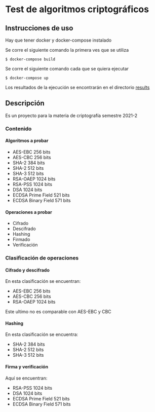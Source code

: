 # Test de algoritmos criptográficos

## Instrucciones de uso 

Hay que tener docker y docker-compose instalado

Se corre el siguiente comando la primera ves que se utiliza
```
$ docker-compose build
```

Se corre el siguiente comando cada que se quiera ejecutar
```
$ docker-compose up
```
Los resultados de la ejecución se encontrarán en el directorio [results](./results)

## Descripción

Es un proyecto para la materia de criptografía semestre 2021-2

### Contenido

#### Algoritmos a probar

* AES-EBC 256 bits
* AES-CBC 256 bits
* SHA-2 384 bits
* SHA-2 512 bits
* SHA-3 512 bits
* RSA-OAEP 1024 bits
* RSA-PSS 1024 bits
* DSA 1024 bits
* ECDSA Prime Field 521 bits
* ECDSA Binary Field 571 bits

#### Operaciones a probar

* Cifrado
* Descifrado
* Hashing
* Firmado
* Verificación

### Clasificación de operaciones

#### Cifrado y descifrado

En esta clasificación se encuentran:

* AES-EBC 256 bits
* AES-CBC 256 bits
* RSA-OAEP 1024 bits

Este ultimo no es comparable con AES-EBC y CBC

#### Hashing

En esta clasificación se encuentra:

* SHA-2 384 bits
* SHA-2 512 bits
* SHA-3 512 bits

#### Firma y verificación

Aquí se encuentran:

* RSA-PSS 1024 bits
* DSA 1024 bits
* ECDSA Prime Field 521 bits
* ECDSA Binary Field 571 bits
